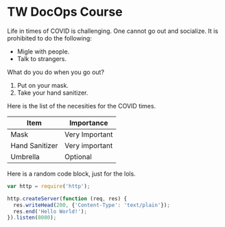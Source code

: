 # TW DocOps Course

Life in times of COVID is challenging. One cannot go out and socialize. It is prohibited to do the following:

 - Migle with people.
 - Talk to strangers.
 
What do you do when you go out?

 1. Put on your mask.
 2. Take your hand sanitizer.  

Here is the list of the necesities for the COVID times.

| Item      | Importance |
| ----------- | ----------- |
| Mask      | Very Important       |
| Hand Sanitizer   | Very important        |
| Umbrella       |      Optional              |


Here is a random code block, just for the lols.

```js
var http = require('http');

http.createServer(function (req, res) {
  res.writeHead(200, {'Content-Type': 'text/plain'});
  res.end('Hello World!');
}).listen(8080);
```
